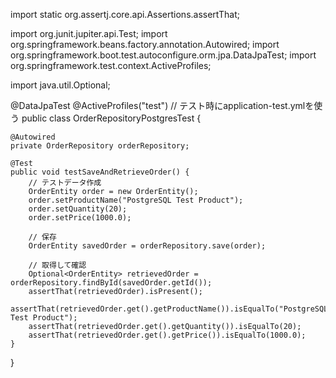 import static org.assertj.core.api.Assertions.assertThat;

import org.junit.jupiter.api.Test;
import org.springframework.beans.factory.annotation.Autowired;
import org.springframework.boot.test.autoconfigure.orm.jpa.DataJpaTest;
import org.springframework.test.context.ActiveProfiles;

import java.util.Optional;

@DataJpaTest
@ActiveProfiles("test")  // テスト時にapplication-test.ymlを使う
public class OrderRepositoryPostgresTest {

    @Autowired
    private OrderRepository orderRepository;

    @Test
    public void testSaveAndRetrieveOrder() {
        // テストデータ作成
        OrderEntity order = new OrderEntity();
        order.setProductName("PostgreSQL Test Product");
        order.setQuantity(20);
        order.setPrice(1000.0);

        // 保存
        OrderEntity savedOrder = orderRepository.save(order);

        // 取得して確認
        Optional<OrderEntity> retrievedOrder = orderRepository.findById(savedOrder.getId());
        assertThat(retrievedOrder).isPresent();
        assertThat(retrievedOrder.get().getProductName()).isEqualTo("PostgreSQL Test Product");
        assertThat(retrievedOrder.get().getQuantity()).isEqualTo(20);
        assertThat(retrievedOrder.get().getPrice()).isEqualTo(1000.0);
    }
}
